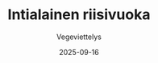 ---
title: "Intialainen riisivuoka"
image: "https://vegaanibotti.lauravuo.me/2025/09/2025-09-16_small.png"
date: 2025-09-16
receipt_url: "https://vegeviettelys.fi/intialainen-kukkakaali-riisivuoka/"
author: "Vegeviettelys"
---